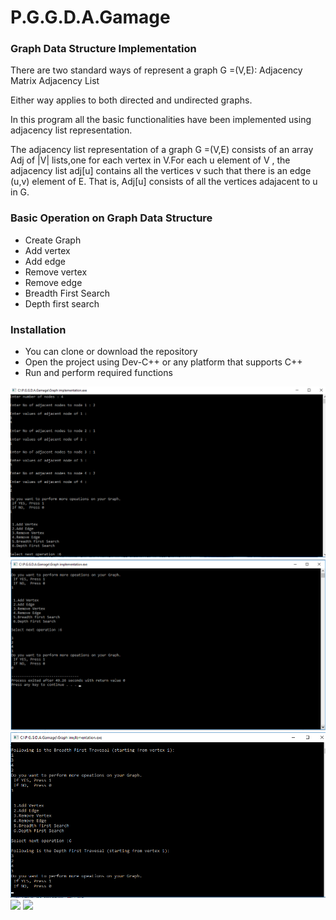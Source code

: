 # P.G.G.D.A.Gamage

### Graph Data Structure Implementation

There are two standard ways of represent a graph G =(V,E):
			Adjacency Matrix
			Adjacency List

Either way applies to both directed and undirected graphs.

In this program all the basic functionalities have been implemented using adjacency list representation.

The adjacency list representation of a graph G =(V,E) consists of an array Adj of |V| lists,one for each vertex in V.For each u element of V , the adjacency list adj[u] contains all the vertices v such that there is an edge (u,v) element of E. That is, Adj[u] consists of all the vertices adajacent to u in G.


### Basic Operation on Graph Data Structure

* Create Graph</br>
* Add vertex</br>
* Add edge</br>
* Remove vertex</br>
* Remove edge</br>
* Breadth First Search</br>
* Depth first search</br>

### Installation

* You can clone or download the repository 
* Open the project using Dev-C++ or any platform that supports C++
* Run and perform required functions

![](Images/Scrns1.png)
![](Images/Scrns2.png)
![](Images/Scrns3.png)
![](Images/Scrn4.PNG)
![](Images/Scrn5.PNG)




						
